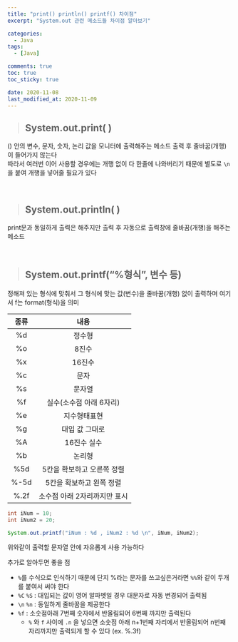 ```yaml
---
title: "print() println() printf() 차이점"
excerpt: "System.out 관련 메소드들 차이점 알아보기"

categories:
  - Java
tags:
  - [Java]

comments: true
toc: true
toc_sticky: true

date: 2020-11-08
last_modified_at: 2020-11-09
---
```


> ## System.out.print( )

() 안의 변수, 문자, 숫자, 논리 값을 모니터에 출력해주는 메소드
출력 후 줄바꿈(개행)이 들어가지 않는다  
따라서 여러번 이어 사용할 경우에는 개행 없이 다 한줄에 나와버리기 때문에 별도로 `\n`을 붙여 개행을 넣어줄 필요가 있다

<br>

> ## System.out.println( )

print문과 동일하게 출력은 해주지만 출력 후 자동으로 출력창에 줄바꿈(개행)을 해주는 메소드

<br>

> ## System.out.printf(“%형식”, 변수 등)

정해져 있는 형식에 맞춰서 그 형식에 맞는 값(변수)을 줄바꿈(개행) 없이 출력하며 여기서 f는 format(형식)을 의미

| 종류 |             내용             |
| :--: | :--------------------------: |
|  %d  |            정수형            |
|  %o  |            8진수             |
|  %x  |            16진수            |
|  %c  |             문자             |
|  %s  |            문자열            |
|  %f  |   실수(소수점 아래 6자리)    |
|  %e  |         지수형태표현         |
|  %g  |        대입 값 그대로        |
|  %A  |         16진수 실수          |
|  %b  |            논리형            |
| %5d  |  5칸을 확보하고 오른쪽 정렬  |
| %-5d |   5칸을 확보하고 왼쪽 정렬   |
| %.2f | 소수점 아래 2자리까지만 표시 |

```java
int iNum = 10;
int iNum2 = 20;

System.out.printf("iNum : %d , iNum2 : %d \n", iNum, iNum2);
```

위와같이 출력할 문자열 안에 자유롭게 사용 가능하다

추가로 알아두면 좋을 점

- `%`를 수식으로 인식하기 때문에 단지 %라는 문자를 쓰고싶은거라면 `%%`와 같이 두개를 붙여서 써야 한다
- `%C` `%S` : 대입되는 값이 영어 알파벳일 경우 대문자로 자동 변경되어 출력됨
- `\n` `%n` : 동일하게 줄바꿈을 제공한다
- `%f` : 소숫점아래 7번째 숫자에서 반올림되어 6번째 까지만 출력된다
  - `%` 와 `f` 사이에 `.n` 을 넣으면 소숫점 아래 n+1번째 자리에서 반올림되어 n번째 자리까지만 출력되게 할 수 있다 (ex. %.3f)
